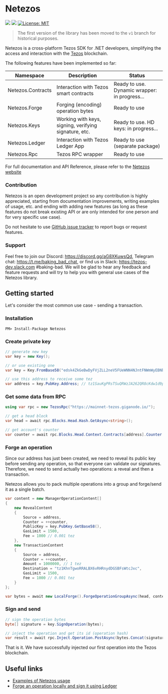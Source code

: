 # Netezos
<a href="https://www.nuget.org/packages/Netezos/"><img src="https://img.shields.io/nuget/v/Netezos.svg" /></a>
<a href="https://www.nuget.org/packages/Netezos/"><img src="https://img.shields.io/nuget/dt/Netezos.svg" /></a>
[![License: MIT](https://img.shields.io/github/license/baking-bad/netezos.svg)](https://opensource.org/licenses/MIT)


> The first version of the library has been moved to the `v1` branch for historical purposes.

Netezos is a cross-platform Tezos SDK for .NET developers, simplifying the access and interaction with the [Tezos](https://tezos.com/) blockchain.

The following features have been implemented so far:

| Namespace | Description | Status |
| --------- | ----------- | ------ |
| Netezos.Contracts | Interaction with Tezos smart contracts | Ready to use. Dynamic wrapper: in progress... |
| Netezos.Forge| Forging (encoding) operation bytes | Ready to use |
| Netezos.Keys| Working with keys, signing, verifying signature, etc. | Ready to use. HD keys: in progress... |
| Netezos.Ledger| Interaction with Tezos Ledger App | Ready to use (separate package) |
| Netezos.Rpc | Tezos RPC wrapper | Ready to use |

For full documentation and API Reference, please refer to the [Netezos website](https://netezos.dev/)

### Contribution

Netezos is an open development project so any contribution is highly appreciated, starting from documentation improvements, writing examples of usage, etc. and ending with adding new features (as long as these features do not break existing API or are only intended for one person and for very specific use case).

Do not hesitate to use [GitHub issue tracker](https://github.com/baking-bad/netezos/issues) to report bugs or request features.

### Support

Feel free to join our Discord: https://discord.gg/aG8XKuwsQd, Telegram chat: https://t.me/baking_bad_chat, or find us in Slack: https://tezos-dev.slack.com #baking-bad.
We will be glad to hear any feedback and feature requests and will try to help you with general use cases of the Netezos library.

## Getting started

Let's consider the most common use case - sending a transaction.

### Installation

`PM> Install-Package Netezos`

### Create private key

````cs
// generate new key
var key = new Key();

// or use existing one
var key = Key.FromBase58("edsk4ZkGeBwDyFVjZLL2neV5FUeWNN4NJntFNWmWyEBNbRwa2u3jh1");

// use this address to receive some tez
var address = key.PubKey.Address; // tz1SauKgPRsTSuQRWzJA262QR8cKdw1d9pyK
````

### Get some data from RPC

````cs
using var rpc = new TezosRpc("https://mainnet-tezos.giganode.io/");

// get a head block
var head = await rpc.Blocks.Head.Hash.GetAsync<string>();

// get account's counter
var counter = await rpc.Blocks.Head.Context.Contracts[address].Counter.GetAsync<int>();
````

### Forge an operation

Since our address has just been created, we need to reveal its public key before sending any operation, so that everyone can validate our signatures.
Therefore, we need to send actually two operations: a reveal and then a transaction.

Netezos allows you to pack multiple operations into a group and forge/send it as a single batch.

````cs
var content = new ManagerOperationContent[]
{
    new RevealContent
    {
        Source = address,
        Counter = ++counter,
        PublicKey = key.PubKey.GetBase58(),
        GasLimit = 1500,
        Fee = 1000 // 0.001 tez
    },
    new TransactionContent
    {
        Source = address,
        Counter = ++counter,
        Amount = 1000000, // 1 tez
        Destination = "tz1KhnTgwoRRALBX6vRHRnydDGSBFsWtcJxc",
        GasLimit = 1500,
        Fee = 1000 // 0.001 tez
    }
};

var bytes = await new LocalForge().ForgeOperationGroupAsync(head, content);
````

### Sign and send

````cs
// sign the operation bytes
byte[] signature = key.SignOperation(bytes);

// inject the operation and get its id (operation hash)
var result = await rpc.Inject.Operation.PostAsync(bytes.Concat(signature));
````

That is it. We have successfully injected our first operation into the Tezos blockchain.

## Useful links

- [Examples of Netezos usage](https://baking-bad.org/blog/2019/11/14/tezos-c-sdk-examples-of-netezos-usage/)
- [Forge an operation locally and sign it using Ledger](https://baking-bad.org/blog/2019/12/30/tezos-c-sdk-netezos-forge-an-operation-locally-and-sign-it-using-ledger-wallet/)
